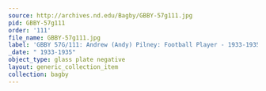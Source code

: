 ```yaml
---
source: http://archives.nd.edu/Bagby/GBBY-57g111.jpg
pid: GBBY-57g111
order: '111'
file_name: GBBY-57g111.jpg
label: 'GBBY 57G/111: Andrew (Andy) Pilney: Football Player - 1933-1935'
_date: " 1933-1935"
object_type: glass plate negative
layout: generic_collection_item
collection: bagby
---
```

